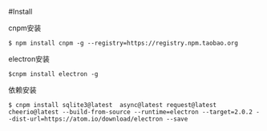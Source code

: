 
#Install

cnpm安装

	$ npm install cnpm -g --registry=https://registry.npm.taobao.org
	
electron安装

	$cnpm install electron -g	
	
依赖安装

	$ cnpm install sqlite3@latest  async@latest request@latest cheerio@latest --build-from-source --runtime=electron --target=2.0.2 --dist-url=https://atom.io/download/electron --save

